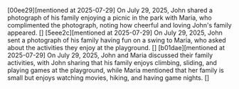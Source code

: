[00ee29][mentioned at 2025-07-29] On July 29, 2025, John shared a photograph of his family enjoying a picnic in the park with Maria, who complimented the photograph, noting how cheerful and loving John's family appeared. []
[5eee2c][mentioned at 2025-07-29] On July 29, 2025, John sent a photograph of his family having fun on a swing to Maria, who asked about the activities they enjoy at the playground. []
[b01dae][mentioned at 2025-07-29] On July 29, 2025, John and Maria discussed their family activities, with John sharing that his family enjoys climbing, sliding, and playing games at the playground, while Maria mentioned that her family is small but enjoys watching movies, hiking, and having game nights. []
